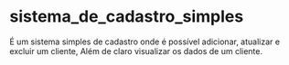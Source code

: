 # sistema_de_cadastro_simples
É um sistema simples de cadastro onde é possível adicionar, atualizar e excluir um cliente, Além de claro visualizar os dados de um cliente.
